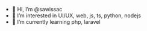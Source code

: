 - 👋 Hi, I’m @sawissac
- 👀 I’m interested in UI/UX, web, js, ts, python, nodejs
- 🌱 I’m currently learning php, laravel

<!---
sawissac/sawissac is a ✨ special ✨ repository because its `README.md` (this file) appears on your GitHub profile.
You can click the Preview link to take a look at your changes.
--->
